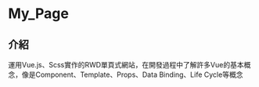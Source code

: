 # My_Page

## 介紹
運用Vue.js、Scss實作的RWD單頁式網站，在開發過程中了解許多Vue的基本概念，像是Component、Template、Props、Data Binding、Life Cycle等概念

